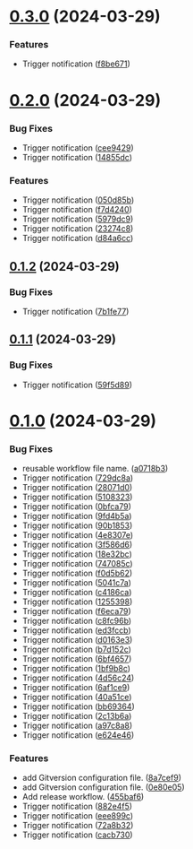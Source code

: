 # [0.3.0](https://github.com/leandromoreirati/pipeline-test/compare/v0.2.0...v0.3.0) (2024-03-29)


### Features

* Trigger notification ([f8be671](https://github.com/leandromoreirati/pipeline-test/commit/f8be67176c36f6ec1eb8f8499ebde053b5512a38))



# [0.2.0](https://github.com/leandromoreirati/pipeline-test/compare/v0.1.2...v0.2.0) (2024-03-29)


### Bug Fixes

* Trigger notification ([cee9429](https://github.com/leandromoreirati/pipeline-test/commit/cee94299c5f44e7a0287c4111765cbb030091c7e))
* Trigger notification ([14855dc](https://github.com/leandromoreirati/pipeline-test/commit/14855dc69f6b6ab29645f71537ab759571c2b6b8))


### Features

* Trigger notification ([050d85b](https://github.com/leandromoreirati/pipeline-test/commit/050d85be03de04410e8b3625de537d9dcc22f26f))
* Trigger notification ([f7d4240](https://github.com/leandromoreirati/pipeline-test/commit/f7d4240b82a7869dbcb8e308784d4167f3b00f86))
* Trigger notification ([5979dc9](https://github.com/leandromoreirati/pipeline-test/commit/5979dc9274e7359457f7bf836a212e2d8a411dbd))
* Trigger notification ([23274c8](https://github.com/leandromoreirati/pipeline-test/commit/23274c8fb252b04e1d667b680d027b324819a6a7))
* Trigger notification ([d84a6cc](https://github.com/leandromoreirati/pipeline-test/commit/d84a6cc8c8b925d3668285a2c9541368c970f7cf))



## [0.1.2](https://github.com/leandromoreirati/pipeline-test/compare/v0.1.1...v0.1.2) (2024-03-29)


### Bug Fixes

* Trigger notification ([7b1fe77](https://github.com/leandromoreirati/pipeline-test/commit/7b1fe77cb855903d56d35fa53c3403835c88b99d))



## [0.1.1](https://github.com/leandromoreirati/pipeline-test/compare/v0.1.0...v0.1.1) (2024-03-29)


### Bug Fixes

* Trigger notification ([59f5d89](https://github.com/leandromoreirati/pipeline-test/commit/59f5d89574607cb609e238dfac7acaabab618670))



# [0.1.0](https://github.com/leandromoreirati/pipeline-test/compare/455baf6ef73165fe26bb468d587c9b66326af5ae...v0.1.0) (2024-03-29)


### Bug Fixes

* reusable workflow file name. ([a0718b3](https://github.com/leandromoreirati/pipeline-test/commit/a0718b33adeb2c6764effdf2a5bd186e90f2e681))
* Trigger notification ([729dc8a](https://github.com/leandromoreirati/pipeline-test/commit/729dc8a2f9c722465ae6ec28c5015802f27aa4c3))
* Trigger notification ([28071d0](https://github.com/leandromoreirati/pipeline-test/commit/28071d02ad0096b04f762699e8dddad49ad8aedf))
* Trigger notification ([5108323](https://github.com/leandromoreirati/pipeline-test/commit/5108323c09014ad77fa179f823fe0568b566516b))
* Trigger notification ([0bfca79](https://github.com/leandromoreirati/pipeline-test/commit/0bfca79c47e5ef4529b0aba32a4c4cbcd63bb128))
* Trigger notification ([9fd4b5a](https://github.com/leandromoreirati/pipeline-test/commit/9fd4b5a2bc958548f8cefa19afe3b36075e7c948))
* Trigger notification ([90b1853](https://github.com/leandromoreirati/pipeline-test/commit/90b1853184682cdbb81e2939cb186349c7f73a2a))
* Trigger notification ([4e8307e](https://github.com/leandromoreirati/pipeline-test/commit/4e8307e4514017588bdf873d95542f99500b5613))
* Trigger notification ([3f586d6](https://github.com/leandromoreirati/pipeline-test/commit/3f586d6e36338c09a5c86d39cb4c05e32f32c015))
* Trigger notification ([18e32bc](https://github.com/leandromoreirati/pipeline-test/commit/18e32bcd80bbe310a9d1056c5f395ca1240e1fad))
* Trigger notification ([747085c](https://github.com/leandromoreirati/pipeline-test/commit/747085ccf785425b76b1cd74b37cdaf9490ed159))
* Trigger notification ([f0d5b62](https://github.com/leandromoreirati/pipeline-test/commit/f0d5b62718c76debbb1e03d1e59d48fca31401dc))
* Trigger notification ([5041c7a](https://github.com/leandromoreirati/pipeline-test/commit/5041c7a8133f34dcdf78ec8c2f2ad447e1ab4d45))
* Trigger notification ([c4186ca](https://github.com/leandromoreirati/pipeline-test/commit/c4186ca9cb0decc1270647d111a9261b7f4cc2a7))
* Trigger notification ([1255398](https://github.com/leandromoreirati/pipeline-test/commit/1255398e85c7e756e8406527cfecd2e6c6afbff9))
* Trigger notification ([f6eca79](https://github.com/leandromoreirati/pipeline-test/commit/f6eca7916de2fc2babf754532cc85c3923b42325))
* Trigger notification ([c8fc96b](https://github.com/leandromoreirati/pipeline-test/commit/c8fc96bcbdfb13cd4af5b272061cf86b1fc392fa))
* Trigger notification ([ed3fccb](https://github.com/leandromoreirati/pipeline-test/commit/ed3fccba5ab11231090ac0d495eab470bb7334a0))
* Trigger notification ([d0163e3](https://github.com/leandromoreirati/pipeline-test/commit/d0163e38d6881eae24e167050eea46d12fa23944))
* Trigger notification ([b7d152c](https://github.com/leandromoreirati/pipeline-test/commit/b7d152ca9de4d6f1d3b6dc0dc11f10a1277918cd))
* Trigger notification ([6bf4657](https://github.com/leandromoreirati/pipeline-test/commit/6bf4657b44919ce4eba4ba50244b7be504a192b6))
* Trigger notification ([1bf9b8c](https://github.com/leandromoreirati/pipeline-test/commit/1bf9b8c88aa7b3619fe2977648e0924bc4c73152))
* Trigger notification ([4d56c24](https://github.com/leandromoreirati/pipeline-test/commit/4d56c246cb6576171bb78e784655925e9f35c704))
* Trigger notification ([6af1ce9](https://github.com/leandromoreirati/pipeline-test/commit/6af1ce9c18c59f5cc4eb675a4f039a0437be98ec))
* Trigger notification ([40a51ce](https://github.com/leandromoreirati/pipeline-test/commit/40a51ce5a93d98fe1e6e5226de178b7ab8abadba))
* Trigger notification ([bb69364](https://github.com/leandromoreirati/pipeline-test/commit/bb69364965af088f450c7549807e43a2228c9e8a))
* Trigger notification ([2c13b6a](https://github.com/leandromoreirati/pipeline-test/commit/2c13b6ace33329a2634f4e1ee36880956d4e703d))
* Trigger notification ([a97c8a8](https://github.com/leandromoreirati/pipeline-test/commit/a97c8a8b8727e228e5c55e98468ed91433497948))
* Trigger notification ([e624e46](https://github.com/leandromoreirati/pipeline-test/commit/e624e4620b5bd2b9543d3095b7f7277d210d14c3))


### Features

* add Gitversion configuration file. ([8a7cef9](https://github.com/leandromoreirati/pipeline-test/commit/8a7cef9f32889d641b1ee5b0c1f81dc90690f47b))
* add Gitversion configuration file. ([0e80e05](https://github.com/leandromoreirati/pipeline-test/commit/0e80e05921b29f9ca901b632a4092c35b30dd026))
* Add release workflow. ([455baf6](https://github.com/leandromoreirati/pipeline-test/commit/455baf6ef73165fe26bb468d587c9b66326af5ae))
* Trigger notification ([882e4f5](https://github.com/leandromoreirati/pipeline-test/commit/882e4f54c1a9a5ff81adeac8a4a83bc19ce4554e))
* Trigger notification ([eee899c](https://github.com/leandromoreirati/pipeline-test/commit/eee899c011b299405ebe122cbd1f04ccdf6bcc9f))
* Trigger notification ([72a8b32](https://github.com/leandromoreirati/pipeline-test/commit/72a8b32e2bb1737ff9b379a092400bfaba546111))
* Trigger notification ([cacb730](https://github.com/leandromoreirati/pipeline-test/commit/cacb730ae526976ffa87081d9b44ca8bcb6a8f05))



